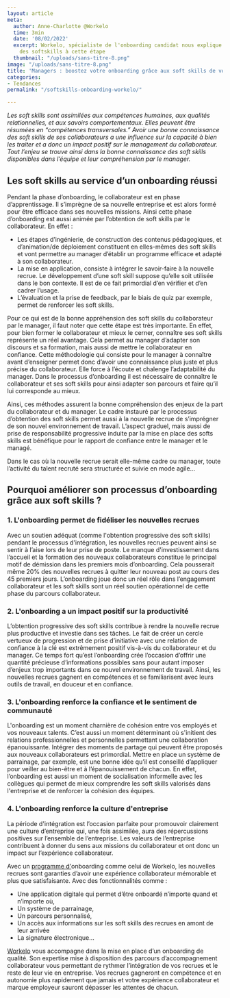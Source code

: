 ```yaml
---
layout: article
meta:
  author: Anne-Charlotte @Workelo
  time: 3min
  date: '08/02/2022'
  excerpt: Workelo, spécialiste de l'onboarding candidat nous explique l'importance
    des softskills à cette étape
  thumbnail: "/uploads/sans-titre-8.png"
image: "/uploads/sans-titre-8.png"
title: 'Managers : boostez votre onboarding grâce aux soft skills de vos recrues'
categories:
- Tendances
permalink: "/softskills-onboarding-workelo/"

---
```

_Les soft skills sont assimilées aux compétences humaines, aux qualités relationnelles, et aux savoirs comportementaux. Elles peuvent être résumées en “compétences transversales.” Avoir une bonne connaissance des soft skills de ses collaborateurs a une influence sur la capacité à bien les traiter et a donc un impact positif sur le management du collaborateur. Tout l’enjeu se trouve ainsi dans la bonne connaissance des soft skills disponibles dans l’équipe et leur compréhension par le manager._

## **Les soft skills au service d’un onboarding réussi**

Pendant la phase d’onboarding, le collaborateur est en phase d’apprentissage. Il s’imprègne de sa nouvelle entreprise et est alors formé pour être efficace dans ses nouvelles missions. Ainsi cette phase d’onboarding est aussi animée par l’obtention de soft skills par le collaborateur. En effet :

* Les étapes d’ingénierie, de construction des contenus pédagogiques, et d’animation/de déploiement constituent en elles-mêmes des soft skills et vont permettre au manager d’établir un programme efficace et adapté à son collaborateur.
* La mise en application, consiste à intégrer le savoir-faire à la nouvelle recrue. Le développement d’une soft skill suppose qu’elle soit utilisée dans le bon contexte. Il est de ce fait primordial d’en vérifier et d’en cadrer l’usage.
* L’évaluation et la prise de feedback, par le biais de quiz par exemple, permet de renforcer les soft skills.

Pour ce qui est de la bonne appréhension des soft skills du collaborateur par le manager, il faut noter que cette étape est très importante. En effet, pour bien former le collaborateur et mieux le cerner, connaître ses soft skills représente un réel avantage. Cela permet au manager d’adapter son discours et sa formation, mais aussi de mettre le collaborateur en confiance. Cette méthodologie qui consiste pour le manager à connaître avant d’enseigner permet donc d’avoir une connaissance plus juste et plus précise du collaborateur. Elle force à l’écoute et chalenge l’adaptabilité du manager. Dans le processus d’onboarding il est nécessaire de connaître le collaborateur et ses soft skills pour ainsi adapter son parcours et faire qu’il lui corresponde au mieux.

Ainsi, ces méthodes assurent la bonne compréhension des enjeux de la part du collaborateur et du manager. Le cadre instauré par le processus d’obtention des soft skills permet aussi à la nouvelle recrue de s’imprégner de son nouvel environnement de travail. L’aspect graduel, mais aussi de prise de responsabilité progressive induite par la mise en place des softs skills est bénéfique pour le rapport de confiance entre le manager et le managé.

Dans le cas où la nouvelle recrue serait elle-même cadre ou manager, toute l’activité du talent recruté sera structurée et suivie en mode agile…

## **Pourquoi améliorer son processus d’onboarding grâce aux soft skills ?**

### **1. L'onboarding permet de fidéliser les nouvelles recrues**

Avec un soutien adéquat (comme l'obtention progressive des soft skills) pendant le processus d'intégration, les nouvelles recrues peuvent ainsi se sentir à l’aise lors de leur prise de poste. Le manque d'investissement dans l’accueil et la formation des nouveaux collaborateurs constitue le principal motif de démission dans les premiers mois d’onboarding. Cela pousserait même 20% des nouvelles recrues à quitter leur nouveau post au cours des 45 premiers jours. L’onboarding joue donc un réel rôle dans l’engagement collaborateur et les soft skills sont un réel soutien opérationnel de cette phase du parcours collaborateur.

### **2. L'onboarding a un impact positif sur la productivité**

L’obtention progressive des soft skills contribue à rendre la nouvelle recrue plus productive et investie dans ses tâches. Le fait de créer un cercle vertueux de progression et de prise d’initiative avec une relation de confiance à la clé est extrêmement positif vis-à-vis du collaborateur et du manager. Ce temps fort qu’est l’onboarding crée l’occasion d’offrir une quantité précieuse d’informations possibles sans pour autant imposer d’enjeux trop importants dans ce nouvel environnement de travail. Ainsi, les nouvelles recrues gagnent en compétences et se familiarisent avec leurs outils de travail, en douceur et en confiance.

### **3. L'onboarding renforce la confiance et le sentiment de communauté**

L'onboarding est un moment charnière de cohésion entre vos employés et vos nouveaux talents. C’est aussi un moment déterminant où s'initient des relations professionnelles et personnelles permettant une collaboration épanouissante. Intégrer des moments de partage qui peuvent être proposés aux nouveaux collaborateurs est primordial. Mettre en place un système de parrainage, par exemple, est une bonne idée qu’il est conseillé d’appliquer pour veiller au bien-être et à l’épanouissement de chacun. En effet, l’onboarding est aussi un moment de socialisation informelle avec les collègues qui permet de mieux comprendre les soft skills valorisés dans l'entreprise et de renforcer la cohésion des équipes.

### **4. L'onboarding renforce la culture d'entreprise**

La période d'intégration est l’occasion parfaite pour promouvoir clairement une culture d’entreprise qui, une fois assimilée, aura des répercussions positives sur l’ensemble de l’entreprise. Les valeurs de l’entreprise contribuent à donner du sens aux missions du collaborateur et ont donc un impact sur l’expérience collaborateur.

Avec un [programme d'](https://360learning.com/fr/blog/modeles-onboarding-checklist/)onboarding comme celui de Workelo, les nouvelles recrues sont garanties d’avoir une expérience collaborateur mémorable et plus que satisfaisante. Avec des fonctionnalités comme :

* Une application digitale qui permet d’être onboardé n’importe quand et n’importe où,
* Un système de parrainage,
* Un parcours personnalisé,
* Un accès aux informations sur les soft skills des recrues en amont de leur arrivée
* La signature électronique…

[Workelo](https://www.workelo.eu/) vous accompagne dans la mise en place d’un onboarding de qualité. Son expertise mise à disposition des parcours d’accompagnement collaborateur vous permettant de rythmer l’intégration de vos recrues et le reste de leur vie en entreprise. Vos recrues gagneront en compétence et en autonomie plus rapidement que jamais et votre expérience collaborateur et marque employeur sauront dépasser les attentes de chacun.